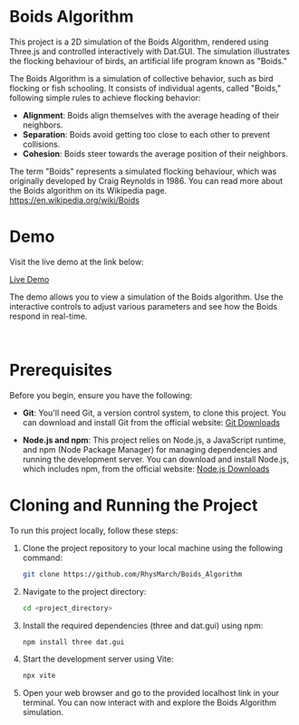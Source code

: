 # Boids Algorithm

This project is a 2D simulation of the Boids Algorithm,  rendered using Three.js and controlled interactively with Dat.GUI. The simulation illustrates the flocking behaviour of birds, an artificial life program known as "Boids."

The Boids Algorithm is a simulation of collective behavior, such as bird flocking or fish schooling. It consists of individual agents, called "Boids," following simple rules to achieve flocking behavior:

- **Alignment**: Boids align themselves with the average heading of their neighbors.
- **Separation**: Boids avoid getting too close to each other to prevent collisions.
- **Cohesion**: Boids steer towards the average position of their neighbors.

The term "Boids" represents a simulated flocking behaviour, which was originally developed by Craig Reynolds in 1986. You can read more about the Boids algorithm on its Wikipedia page.
https://en.wikipedia.org/wiki/Boids

<be>




# Demo

Visit the live demo at the link below:

[Live Demo](https://rhysmarch.github.io/Boids_Algorithm/)

The demo allows you to view a simulation of the Boids algorithm. Use the interactive controls to adjust various parameters and see how the Boids respond in real-time.

<br>




# Prerequisites

Before you begin, ensure you have the following:

- **Git**: You'll need Git, a version control system, to clone this project. You can download and install Git from the official website: [Git Downloads](https://git-scm.com/downloads)

- **Node.js and npm**: This project relies on Node.js, a JavaScript runtime, and npm (Node Package Manager) for managing dependencies and running the development server. You can download and install Node.js, which includes npm, from the official website: [Node.js Downloads](https://nodejs.org/)




# Cloning and Running the Project

To run this project locally, follow these steps:

1. Clone the project repository to your local machine using the following command:

   ```bash
   git clone https://github.com/RhysMarch/Boids_Algorithm
   ```

2. Navigate to the project directory:

    ```bash
    cd <project_directory>
    ```

3. Install the required dependencies (three and dat.gui) using npm:

   ```bash
   npm install three dat.gui
   ```

4. Start the development server using Vite:
   ```bash
   npx vite
   ```

5. Open your web browser and go to the provided localhost link in your terminal. You can now interact with and explore the Boids Algorithm simulation.

   
